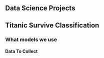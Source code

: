## Data Science Projects

## Titanic Survive Classification

### What models we use

#### Data To Collect